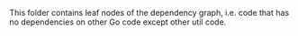 This folder contains leaf nodes of the dependency graph,
i.e. code that has no dependencies on other Go code
except other util code.
